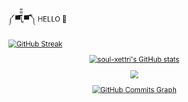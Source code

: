 ༼ ▀̿̿Ĺ̯̿̿▀̿ ̿༽ HELLO 👋
<br>
<br> 
[![GitHub Streak](https://streak-stats.demolab.com?user=Soul-Xettri&theme=dark&card_width=600)](https://git.io/streak-stats)
<p align='center'>
<a href="http://www.github.com/soul-xettri"><img src="https://github-readme-stats.vercel.app/api?username=soul-xettri&show_icons=true&hide=&count_private=true&title_color=0891b2&text_color=ffffff&icon_color=0891b2&bg_color=1c1917&hide_border=true&show_icons=true" alt="soul-xettri's GitHub stats" /></a></p>

<p align='center'>
<a href="http://www.github.com/soul-xettri"><img src="https://github-readme-streak-stats.herokuapp.com/?user=soul-xettri&stroke=ffffff&background=1c1917&ring=0891b2&fire=0891b2&currStreakNum=ffffff&currStreakLabel=0891b2&sideNums=ffffff&sideLabels=ffffff&dates=ffffff&hide_border=true" /></a></p>

<p align='center'>
<a href="http://www.github.com/soul-xettri"><img src="https://github-readme-activity-graph.cyclic.app/graph?username=soul-xettri&bg_color=1c1917&color=ffffff&line=0891b2&point=ffffff&area_color=1c1917&area=true&hide_border=true&custom_title=GitHub%20Commits%20Graph" alt="GitHub Commits Graph" /></a>
</p>
<!--
**Soul-Xettri/Soul-Xettri** is a ✨ _special_ ✨ repository because its `README.md` (this file) appears on your GitHub profile.

Here are some ideas to get you started:

- 🔭 I’m currently working on ...
- 🌱 I’m currently learning ...
- 👯 I’m looking to collaborate on ...
- 🤔 I’m looking for help with ...
- 💬 Ask me about ...
- 📫 How to reach me: ...
- 😄 Pronouns: ...
- ⚡ Fun fact: ...
-->
